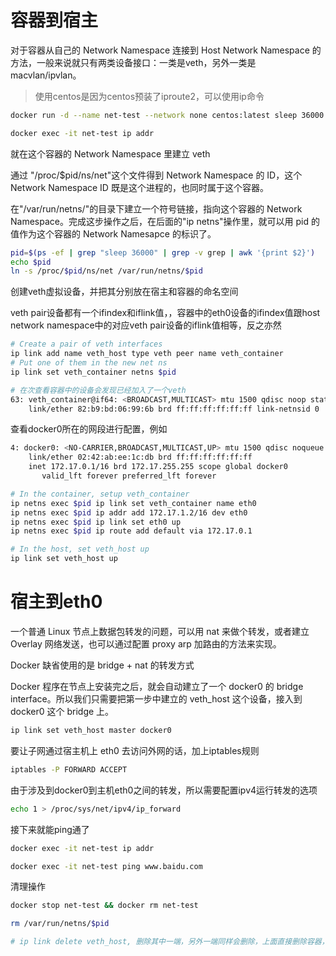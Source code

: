 # 容器到宿主

对于容器从自己的 Network Namespace 连接到 Host Network Namespace 的方法，一般来说就只有两类设备接口：一类是veth，另外一类是 macvlan/ipvlan。

> 使用centos是因为centos预装了iproute2，可以使用ip命令

```bash
docker run -d --name net-test --network none centos:latest sleep 36000

docker exec -it net-test ip addr
```

就在这个容器的 Network Namespace 里建立 veth

通过 "/proc/$pid/ns/net"这个文件得到 Network Namespace 的 ID，这个 Network Namespace ID 既是这个进程的，也同时属于这个容器。

在"/var/run/netns/"的目录下建立一个符号链接，指向这个容器的 Network Namespace。完成这步操作之后，在后面的"ip netns"操作里，就可以用 pid 的值作为这个容器的 Network Namesapce 的标识了。

```bash
pid=$(ps -ef | grep "sleep 36000" | grep -v grep | awk '{print $2}')
echo $pid
ln -s /proc/$pid/ns/net /var/run/netns/$pid
```

创建veth虚拟设备，并把其分别放在宿主和容器的命名空间

veth pair设备都有一个ifindex和iflink值，，容器中的eth0设备的ifindex值跟host network namespace中的对应veth pair设备的iflink值相等，反之亦然

```bash
# Create a pair of veth interfaces
ip link add name veth_host type veth peer name veth_container
# Put one of them in the new net ns
ip link set veth_container netns $pid

# 在次查看容器中的设备会发现已经加入了一个veth
63: veth_container@if64: <BROADCAST,MULTICAST> mtu 1500 qdisc noop state DOWN group default qlen 1000
    link/ether 82:b9:bd:06:99:6b brd ff:ff:ff:ff:ff:ff link-netnsid 0
```

查看docker0所在的网段进行配置，例如

```bash
4: docker0: <NO-CARRIER,BROADCAST,MULTICAST,UP> mtu 1500 qdisc noqueue state DOWN group default
    link/ether 02:42:ab:ee:1c:db brd ff:ff:ff:ff:ff:ff
    inet 172.17.0.1/16 brd 172.17.255.255 scope global docker0
       valid_lft forever preferred_lft forever
```

```bash
# In the container, setup veth_container
ip netns exec $pid ip link set veth_container name eth0
ip netns exec $pid ip addr add 172.17.1.2/16 dev eth0
ip netns exec $pid ip link set eth0 up
ip netns exec $pid ip route add default via 172.17.0.1

# In the host, set veth_host up
ip link set veth_host up
```

# 宿主到eth0

一个普通 Linux 节点上数据包转发的问题，可以用 nat 来做个转发，或者建立 Overlay 网络发送，也可以通过配置 proxy arp 加路由的方法来实现。

Docker 缺省使用的是 bridge + nat 的转发方式

Docker 程序在节点上安装完之后，就会自动建立了一个 docker0 的 bridge interface。所以我们只需要把第一步中建立的 veth_host 这个设备，接入到 docker0 这个 bridge 上。

```bash
ip link set veth_host master docker0
```

要让子网通过宿主机上 eth0 去访问外网的话，加上iptables规则

```bash
iptables -P FORWARD ACCEPT
```

由于涉及到docker0到主机eth0之间的转发，所以需要配置ipv4运行转发的选项

```bash
echo 1 > /proc/sys/net/ipv4/ip_forward
```

接下来就能ping通了

```bash
docker exec -it net-test ip addr

docker exec -it net-test ping www.baidu.com
```

清理操作

```bash
docker stop net-test && docker rm net-test

rm /var/run/netns/$pid

# ip link delete veth_host, 删除其中一端，另外一端同样会删除，上面直接删除容器，那么这宿主机上的也是会删除的
```